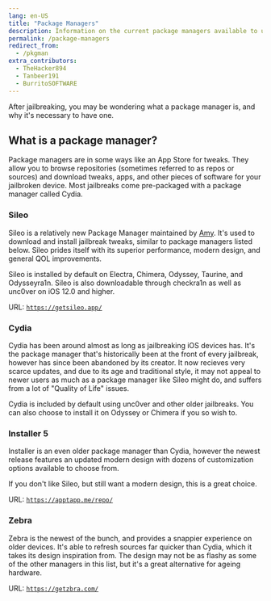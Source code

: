 ```yaml
---
lang: en-US
title: "Package Managers"
description: Information on the current package managers available to use
permalink: /package-managers
redirect_from:
  - /pkgman
extra_contributors:
  - TheHacker894
  - Tanbeer191
  - BurritoSOFTWARE
---
```


After jailbreaking, you may be wondering what a package manager is, and why it's necessary to have one.

## What is a package manager?

Package managers are in some ways like an App Store for tweaks. They allow you to browse repositories (sometimes referred to as repos or sources) and download tweaks, apps, and other pieces of software for your jailbroken device. Most jailbreaks come pre-packaged with a package manager called Cydia.

### Sileo

Sileo is a relatively new Package Manager maintained by [Amy](https://twitter.com/elihwyma). It's used to download and install jailbreak tweaks, similar to package managers listed below. Sileo prides itself with its superior performance, modern design, and general QOL improvements.

Sileo is installed by default on Electra, Chimera, Odyssey, Taurine, and Odysseyra1n. Sileo is also downloadable through checkra1n as well as unc0ver on iOS 12.0 and higher.

URL: [`https://getsileo.app/`](https://getsileo.app/)

### Cydia

Cydia has been around almost as long as jailbreaking iOS devices has. It's the package manager that's historically been at the front of every jailbreak, however has since been abandoned by its creator. It now recieves very scarce updates, and due to its age and traditional style, it may not appeal to newer users as much as a package manager like Sileo might do, and suffers from a lot of "Quality of Life" issues.

Cydia is included by default using unc0ver and other older jailbreaks. You can also choose to install it on Odyssey or Chimera if you so wish to.

### Installer 5

Installer is an even older package manager than Cydia, however the newest release features an updated modern design with dozens of customization options available to choose from.

If you don't like Sileo, but still want a modern design, this is a great choice.

URL: [`https://apptapp.me/repo/`](https://apptapp.me/repo/)

### Zebra

Zebra is the newest of the bunch, and provides a snappier experience on older devices. It's able to refresh sources far quicker than Cydia, which it takes its design inspiration from. The design may not be as flashy as some of the other managers in this list, but it's a great alternative for ageing hardware.

URL: [`https://getzbra.com/`](https://getzbra.com/)
